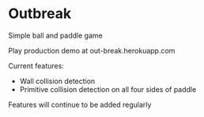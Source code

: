 Outbreak
========

Simple ball and paddle game

Play production demo at out-break.herokuapp.com

Current features:
* Wall collision detection
* Primitive collision detection on all four sides of paddle

Features will continue to be added regularly
